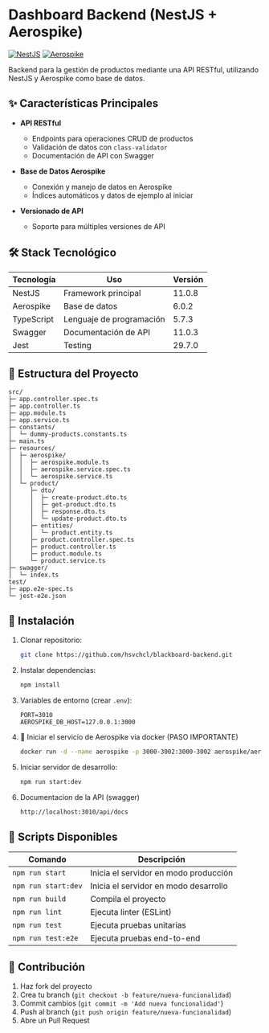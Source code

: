 # Dashboard Backend (NestJS + Aerospike)

[![NestJS](https://img.shields.io/badge/NestJS-11.0.8-red)](https://nestjs.com/)
[![Aerospike](https://img.shields.io/badge/Aerospike-6.0.2-orange)](https://www.aerospike.com/)

Backend para la gestión de productos mediante una API RESTful, utilizando NestJS y Aerospike como base de datos.

## ✨ Características Principales

- **API RESTful**

  - Endpoints para operaciones CRUD de productos
  - Validación de datos con `class-validator`
  - Documentación de API con Swagger

- **Base de Datos Aerospike**

  - Conexión y manejo de datos en Aerospike
  - Índices automáticos y datos de ejemplo al iniciar

- **Versionado de API**
  - Soporte para múltiples versiones de API

## 🛠 Stack Tecnológico

| Tecnología | Uso                      | Versión |
| ---------- | ------------------------ | ------- |
| NestJS     | Framework principal      | 11.0.8  |
| Aerospike  | Base de datos            | 6.0.2   |
| TypeScript | Lenguaje de programación | 5.7.3   |
| Swagger    | Documentación de API     | 11.0.3  |
| Jest       | Testing                  | 29.7.0  |

## 📂 Estructura del Proyecto

```
src/
├─ app.controller.spec.ts
├─ app.controller.ts
├─ app.module.ts
├─ app.service.ts
├─ constants/
│  └─ dummy-products.constants.ts
├─ main.ts
├─ resources/
│  ├─ aerospike/
│  │  ├─ aerospike.module.ts
│  │  ├─ aerospike.service.spec.ts
│  │  └─ aerospike.service.ts
│  └─ product/
│     ├─ dto/
│     │  ├─ create-product.dto.ts
│     │  ├─ get-product.dto.ts
│     │  ├─ response.dto.ts
│     │  └─ update-product.dto.ts
│     ├─ entities/
│     │  └─ product.entity.ts
│     ├─ product.controller.spec.ts
│     ├─ product.controller.ts
│     ├─ product.module.ts
│     └─ product.service.ts
├─ swagger/
│  └─ index.ts
test/
├─ app.e2e-spec.ts
└─ jest-e2e.json
```

## 🚀 Instalación

1. Clonar repositorio:

   ```bash
   git clone https://github.com/hsvchcl/blackboard-backend.git
   ```

2. Instalar dependencias:

   ```bash
   npm install
   ```

3. Variables de entorno (crear `.env`):

   ```env
   PORT=3010
   AEROSPIKE_DB_HOST=127.0.0.1:3000
   ```

4. 🔴 Iniciar el servicio de Aerospike via docker (PASO IMPORTANTE)

   ```bash
   docker run -d --name aerospike -p 3000-3002:3000-3002 aerospike/aerospike-server
   ```

5. Iniciar servidor de desarrollo:

   ```bash
   npm run start:dev
   ```

6. Documentacion de la API (swagger)
   ```bash
   http://localhost:3010/api/docs
   ```

## 📌 Scripts Disponibles

| Comando             | Descripción                           |
| ------------------- | ------------------------------------- |
| `npm run start`     | Inicia el servidor en modo producción |
| `npm run start:dev` | Inicia el servidor en modo desarrollo |
| `npm run build`     | Compila el proyecto                   |
| `npm run lint`      | Ejecuta linter (ESLint)               |
| `npm run test`      | Ejecuta pruebas unitarias             |
| `npm run test:e2e`  | Ejecuta pruebas end-to-end            |

## 🤝 Contribución

1. Haz fork del proyecto
2. Crea tu branch (`git checkout -b feature/nueva-funcionalidad`)
3. Commit cambios (`git commit -m 'Add nueva funcionalidad'`)
4. Push al branch (`git push origin feature/nueva-funcionalidad`)
5. Abre un Pull Request
